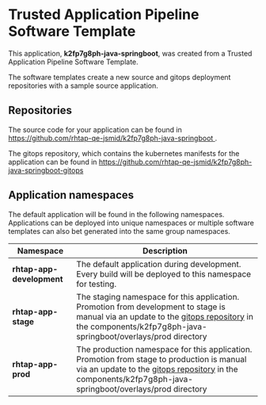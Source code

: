 # Trusted Application Pipeline Software Template

This application, **k2fp7g8ph-java-springboot**, was created from a Trusted Application Pipeline Software Template.

The software templates create a new source and gitops deployment repositories with a sample source application. 

## Repositories

The source code for your application can be found in [https://github.com/rhtap-qe-jsmid/k2fp7g8ph-java-springboot ](https://github.com/rhtap-qe-jsmid/k2fp7g8ph-java-springboot ).
 
The gitops repository, which contains the kubernetes manifests for the application can be found in 
[https://github.com/rhtap-qe-jsmid/k2fp7g8ph-java-springboot-gitops ](https://github.com/rhtap-qe-jsmid/k2fp7g8ph-java-springboot-gitops ) 

## Application namespaces 

The default application will be found in the following namespaces. Applications can be deployed into unique namespaces or multiple software templates can also bet generated into the same group namespaces.  

|  Namespace   |  Description   |  
| -------- | -------- |   
| **rhtap-app-development** | The default application during development. Every build will be deployed to this namespace for testing. | 
| **rhtap-app-stage** | The staging namespace for this application. Promotion from development to stage is manual via an update to the [gitops repository](https://github.com/rhtap-qe-jsmid/k2fp7g8ph-java-springboot-gitops ) in the components/k2fp7g8ph-java-springboot/overlays/prod directory |  
| **rhtap-app-prod** | The production namespace for this application. Promotion from stage to production is manual via an update to the [gitops repository](https://github.com/rhtap-qe-jsmid/k2fp7g8ph-java-springboot-gitops ) in the components/k2fp7g8ph-java-springboot/overlays/prod directory | 
